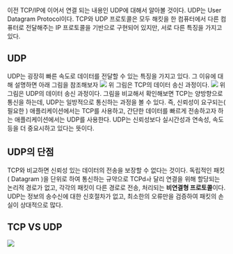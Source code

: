 이전 TCP/IP에 이어서 연결 되는 내용인 UDP에 대해서 알아볼 것이다.
UDP는 User Datagram Protocol이다.
TCP와 UDP 프로토콜은 모두 해킷을 한 컴퓨터에서 다른 컴퓨터로 전달해주는 IP 프로토콜을 기반으로 구현되어 있지만, 서로 다른 특징을 가지고 있다.

## UDP
UDP는 굉장히 빠른 속도로 데이터를 전달할 수 있는 특징을 가지고 있다.
그 이유에 대해 설명하면 아래 그림을 참조해보자
![](https://velog.velcdn.com/images/dymnam/post/7f1b74e6-6fe9-45c9-ac60-5ee6e0c74889/image.png)
위 그림은 TCP의 데이터 송신 과정이다.
![](https://velog.velcdn.com/images/dymnam/post/4d315b5b-2bb9-4bd0-821b-91bfd4e8509b/image.png)
위 그림은 UDP의 데이터 송신 과정이다.
그림을 비교해서 확인해보면 TCP는 양방향으로 통신을 하는데, UDP는 일방적으로 통신하는 과정을 볼 수 있다.
즉, 신뢰성이 요구되는( 필요한 ) 애플리케이션에서는 TCP를 사용하고, 간단한 데이터를 빠르게 전송하고자 하는 애플리케이션에서는 UDP를 사용한다.
UDP는 신뢰성보다 실시간성과 연속성, 속도 등을 더 중요시하고 있다는 뜻이다.

## UDP의 단점
TCP와 비교하면 신뢰성 있는 데이터의 전송을 보장할 수 없다는 것이다.
독립적인 패킷( Datagram )을 단위로 하여 통신하는 규약으로 TCPdㅘ 달리 연결을 위해 할당되는 논리적 경로가 없고, 각각의 패킷이 다른 경로로 전송, 처리되는 **비연결형 프로토콜**이다.
UDP는 <span style=”color:lightblue”>정보의 송수신에 대한 신호절차가 없고, 최소한의 오류만을 검증하여 패킷의 손실이 상대적으로 많다.</span>

## TCP VS UDP
![](https://velog.velcdn.com/images/dymnam/post/573696e2-157e-4c45-b241-634cd4c29712/image.png)
